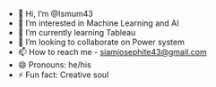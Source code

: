 - 👋 Hi, I’m @Ismum43
- 👀 I’m interested in Machine Learning and AI
- 🌱 I’m currently learning Tableau
- 💞️ I’m looking to collaborate on Power system
- 📫 How to reach me - siamjosephite43@gmail.com
- 😄 Pronouns: he/his
- ⚡ Fun fact: Creative soul

<!---
Ismum43/Ismum43 is a ✨ special ✨ repository because its `README.md` (this file) appears on your GitHub profile.
You can click the Preview link to take a look at your changes.
--->
